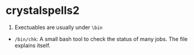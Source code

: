# crystalspells2

1. Exectuables are usually under ```\bin```

- ```/bin/chk```: A small bash tool to check the status of many jobs. The file explains itself.

